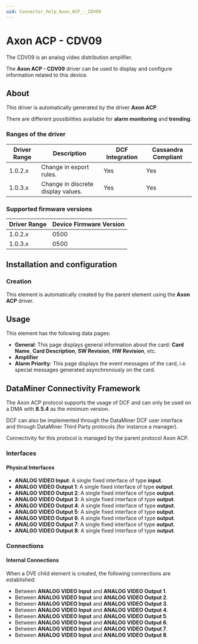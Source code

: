 ```yaml
---
uid: Connector_help_Axon_ACP_-_CDV09
---
```


# Axon ACP - CDV09

The CDV09 is an analog video distribution amplifier.

The **Axon ACP - CDV09** driver can be used to display and configure information related to this device.

## About

This driver is automatically generated by the driver **Axon ACP**.

There are different possibilities available for **alarm monitoring** and **trending**.

### Ranges of the driver

| **Driver Range** | **Description**                    | **DCF Integration** | **Cassandra Compliant** |
|------------------|------------------------------------|---------------------|-------------------------|
| 1.0.2.x          | Change in export rules.            | Yes                 | Yes                     |
| 1.0.3.x          | Change in discrete display values. | Yes                 | Yes                     |

### Supported firmware versions

| **Driver Range** | **Device Firmware Version** |
|------------------|-----------------------------|
| 1.0.2.x          | 0500                        |
| 1.0.3.x          | 0500                        |

## Installation and configuration

### Creation

This element is automatically created by the parent element using the **Axon ACP** driver.

## Usage

This element has the following data pages:

- **General**: This page displays general information about the card: **Card Name**, **Card Description**, **SW Revision**, **HW Revision**, etc.
- **Amplifier**
- **Alarm Priority**: This page displays the event messages of the card, i.e. special messages generated asynchronously on the card.

## DataMiner Connectivity Framework

The Axon ACP protocol supports the usage of DCF and can only be used on a DMA with **8.5.4** as the minimum version.

DCF can also be implemented through the DataMiner DCF user interface and through DataMiner Third Party protocols (for instance a manager).

Connectivity for this protocol is managed by the parent protocol Axon ACP.

### Interfaces

#### Physical Interfaces

- **ANALOG VIDEO Input**: A single fixed interface of type **input**.
- **ANALGO VIDEO Output 1**: A single fixed interface of type **output**.
- **ANALGO VIDEO Output 2**: A single fixed interface of type **output**.
- **ANALGO VIDEO Output 3**: A single fixed interface of type **output**.
- **ANALGO VIDEO Output 4**: A single fixed interface of type **output**.
- **ANALGO VIDEO Output 5**: A single fixed interface of type **output**.
- **ANALGO VIDEO Output 6**: A single fixed interface of type **output**.
- **ANALGO VIDEO Output 7**: A single fixed interface of type **output**.
- **ANALGO VIDEO Output 8**: A single fixed interface of type **output**.

### Connections

#### Internal Connections

When a DVE child element is created, the following connections are established:

- Between **ANALOG VIDEO Input** and **ANALOG VIDEO Output 1**.
- Between **ANALOG VIDEO Input** and **ANALOG VIDEO Output 2**.
- Between **ANALOG VIDEO Input** and **ANALOG VIDEO Output 3**.
- Between **ANALOG VIDEO Input** and **ANALOG VIDEO Output 4**.
- Between **ANALOG VIDEO Input** and **ANALOG VIDEO Output 5**.
- Between **ANALOG VIDEO Input** and **ANALOG VIDEO Output 6**.
- Between **ANALOG VIDEO Input** and **ANALOG VIDEO Output 7**.
- Between **ANALOG VIDEO Input** and **ANALOG VIDEO Output 8**.
